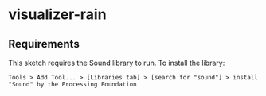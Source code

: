 # visualizer-rain

## Requirements

This sketch requires the Sound library to run. To install the library:

`Tools > Add Tool... > [Libraries tab] > [search for "sound"] > install "Sound" by the Processing
Foundation`
